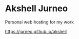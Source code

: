 Akshell Jurneo
==================

Personal web hosting for my work

https://jurneo.github.io/akshell
